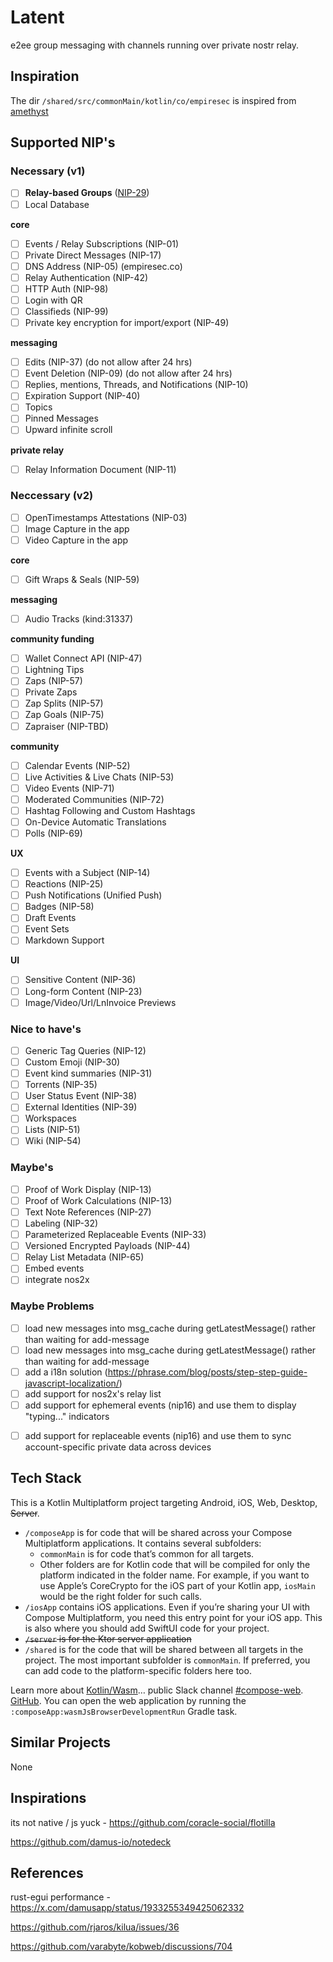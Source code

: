 # Latent

e2ee group messaging with channels running over private nostr relay.

## Inspiration

The dir `/shared/src/commonMain/kotlin/co/empiresec` is inspired from [amethyst](https://github.com/vitorpamplona/amethyst/)

## Supported NIP's

### Necessary (v1)

- [ ] **Relay-based Groups** ([NIP-29](https://github.com/nostr-protocol/nips/blob/master/29.md
))
- [ ] Local Database

**core**

- [ ] Events / Relay Subscriptions (NIP-01)
- [ ] Private Direct Messages (NIP-17)
- [ ] DNS Address (NIP-05) (empiresec.co)
- [ ] Relay Authentication (NIP-42)
- [ ] HTTP Auth (NIP-98)
- [ ] Login with QR
- [ ] Classifieds (NIP-99)
- [ ] Private key encryption for import/export (NIP-49)

**messaging**

- [ ] Edits (NIP-37) (do not allow after 24 hrs)
- [ ] Event Deletion (NIP-09) (do not allow after 24 hrs)
- [ ] Replies, mentions, Threads, and Notifications (NIP-10)
- [ ] Expiration Support (NIP-40)
- [ ] Topics
- [ ] Pinned Messages
- [ ] Upward infinite scroll

**private relay**

- [ ] Relay Information Document (NIP-11)

### Neccessary (v2)

- [ ] OpenTimestamps Attestations (NIP-03)
- [ ] Image Capture in the app
- [ ] Video Capture in the app

**core**

- [ ] Gift Wraps & Seals (NIP-59)

**messaging**

- [ ] Audio Tracks (kind:31337)

**community funding**

- [ ] Wallet Connect API (NIP-47)
- [ ] Lightning Tips
- [ ] Zaps (NIP-57)
- [ ] Private Zaps
- [ ] Zap Splits (NIP-57)
- [ ] Zap Goals (NIP-75)
- [ ] Zapraiser (NIP-TBD)

**community**

- [ ] Calendar Events (NIP-52)
- [ ] Live Activities & Live Chats (NIP-53)
- [ ] Video Events (NIP-71)
- [ ] Moderated Communities (NIP-72)
- [ ] Hashtag Following and Custom Hashtags
- [ ] On-Device Automatic Translations
- [ ] Polls (NIP-69)

**UX**

- [ ] Events with a Subject (NIP-14)
- [ ] Reactions (NIP-25)
- [ ] Push Notifications (Unified Push)
- [ ] Badges (NIP-58)
- [ ] Draft Events
- [ ] Event Sets
- [ ] Markdown Support

**UI**

- [ ] Sensitive Content (NIP-36)
- [ ] Long-form Content (NIP-23)
- [ ] Image/Video/Url/LnInvoice Previews

### Nice to have's

- [ ] Generic Tag Queries (NIP-12)
- [ ] Custom Emoji (NIP-30)
- [ ] Event kind summaries (NIP-31)
- [ ] Torrents (NIP-35)
- [ ] User Status Event (NIP-38)
- [ ] External Identities (NIP-39)
- [ ] Workspaces
- [ ] Lists (NIP-51)
- [ ] Wiki (NIP-54)

### Maybe's

- [ ] Proof of Work Display (NIP-13)
- [ ] Proof of Work Calculations (NIP-13)
- [ ] Text Note References (NIP-27)
- [ ] Labeling (NIP-32)
- [ ] Parameterized Replaceable Events (NIP-33)
- [ ] Versioned Encrypted Payloads (NIP-44)
- [ ] Relay List Metadata (NIP-65)
- [ ] Embed events
- [ ] integrate nos2x

### Maybe Problems

- [ ] load new messages into msg_cache during getLatestMessage() rather than waiting for add-message
- [ ] load new messages into msg_cache during getLatestMessage() rather than waiting for add-message
- [ ] add a i18n solution (https://phrase.com/blog/posts/step-step-guide-javascript-localization/)
- [ ] add support for nos2x's relay list
- [ ] add support for ephemeral events (nip16) and use them to display "typing..." indicators
* [ ] add support for replaceable events (nip16) and use them to sync account-specific private data across devices

## Tech Stack

This is a Kotlin Multiplatform project targeting Android, iOS, Web, Desktop, ~~Server~~.

* `/composeApp` is for code that will be shared across your Compose Multiplatform applications.
  It contains several subfolders:
  - `commonMain` is for code that’s common for all targets.
  - Other folders are for Kotlin code that will be compiled for only the platform indicated in the folder name.
    For example, if you want to use Apple’s CoreCrypto for the iOS part of your Kotlin app,
    `iosMain` would be the right folder for such calls.
* `/iosApp` contains iOS applications. Even if you’re sharing your UI with Compose Multiplatform, 
  you need this entry point for your iOS app. This is also where you should add SwiftUI code for your project.
* ~~`/server` is for the Ktor server application~~
* `/shared` is for the code that will be shared between all targets in the project.
  The most important subfolder is `commonMain`. If preferred, you can add code to the platform-specific folders here too.

Learn more about [Kotlin/Wasm](https://kotl.in/wasm/)… public Slack channel [#compose-web](https://slack-chats.kotlinlang.org/c/compose-web). [GitHub](https://github.com/JetBrains/compose-multiplatform/issues). You can open the web application by running the `:composeApp:wasmJsBrowserDevelopmentRun` Gradle task. 

## Similar Projects

None

## Inspirations

its not native / js yuck - https://github.com/coracle-social/flotilla

https://github.com/damus-io/notedeck



## References

rust-egui performance - https://x.com/damusapp/status/1933255349425062332

https://github.com/rjaros/kilua/issues/36

https://github.com/varabyte/kobweb/discussions/704

